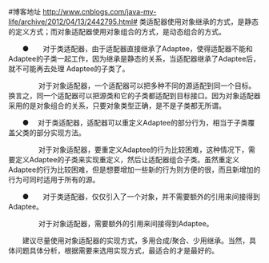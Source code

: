 #博客地址 http://www.cnblogs.com/java-my-life/archive/2012/04/13/2442795.html#
	类适配器使用对象继承的方式，是静态的定义方式；而对象适配器使用对象组合的方式，是动态组合的方式。

　　●　　对于类适配器，由于适配器直接继承了Adaptee，使得适配器不能和Adaptee的子类一起工作，因为继承是静态的关系，当适配器继承了Adaptee后，就不可能再去处理  Adaptee的子类了。

　　　　 对于对象适配器，一个适配器可以把多种不同的源适配到同一个目标。换言之，同一个适配器可以把源类和它的子类都适配到目标接口。因为对象适配器采用的是对象组合的关系，只要对象类型正确，是不是子类都无所谓。

　　●　  对于类适配器，适配器可以重定义Adaptee的部分行为，相当于子类覆盖父类的部分实现方法。

　　　　 对于对象适配器，要重定义Adaptee的行为比较困难，这种情况下，需要定义Adaptee的子类来实现重定义，然后让适配器组合子类。虽然重定义Adaptee的行为比较困难，但是想要增加一些新的行为则方便的很，而且新增加的行为可同时适用于所有的源。

　　●　　对于类适配器，仅仅引入了一个对象，并不需要额外的引用来间接得到Adaptee。

　　　　 对于对象适配器，需要额外的引用来间接得到Adaptee。

　　建议尽量使用对象适配器的实现方式，多用合成/聚合、少用继承。当然，具体问题具体分析，根据需要来选用实现方式，最适合的才是最好的。